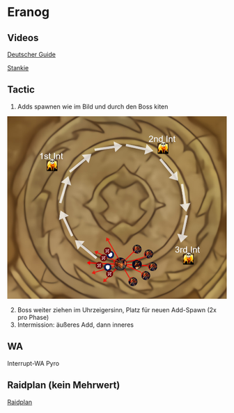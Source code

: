 # Eranog

## Videos

[Deutscher Guide](https://www.youtube.com/watch?v=GZQUImunHiA)

[Stankie](https://www.youtube.com/watch?v=bwI5R4EqrAQ)

## Tactic

1. Adds spawnen wie im Bild und durch den Boss kiten

![How to adds](/images/1_eranog.png)

2. Boss weiter ziehen im Uhrzeigersinn, Platz für neuen Add-Spawn (2x pro Phase)
3. Intermission: äußeres Add, dann inneres

## WA

Interrupt-WA Pyro

## Raidplan (kein Mehrwert)

[Raidplan](https://raidplan.io/plan/BdQ9eFFr-9BNeWqf)



